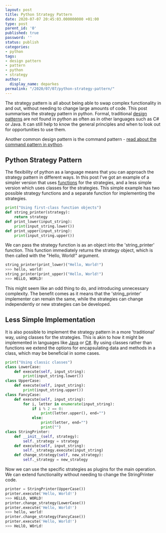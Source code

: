 ```yaml
---
layout: post
title: Python Strategy Pattern
date: 2020-07-07 20:45:03.000000000 +01:00
type: post
parent_id: '0'
published: true
password: ''
status: publish
categories:
- python
tags:
- design pattern
- pattern
- python
- strategy
author:
  display_name: deparkes
permalink: "/2020/07/07/python-strategy-pattern/"
---
```

The strategy pattern is all about being able to swap complex functionality in and out, without needing to change large amounts of code. This post summarises the strategy pattern in python. Formal, traditional <a href="https://www.toptal.com/python/python-design-patterns">design patterns</a> are not found in python as often as in other languages such as C# or Java. It can still help to know the general principles and when to look out for opportunities to use them.

Another common design pattern is the command pattern - <a href="https://deparkes.co.uk/2020/06/21/command-pattern/">read about the command pattern in python</a>.
<h2>Python Strategy Pattern</h2>
The flexibility of python as a language means that you can approach the strategy pattern in different ways. In this post I've got an example of a simpler version that uses <a href="https://dbader.org/blog/python-first-class-functions">functions</a> for the strategies, and a less simple version which uses classes for the strategies.
This simple example has two possible strategy functions and a separate function for implementing the strategies.

```python
print("Using first-class function objects")
def string_printer(strategy):
    return strategy
def print_lower(input_string):
    print(input_string.lower())
def print_upper(input_string):
    print(input_string.upper())
```

We can pass the strategy function is as an object into the 'string_printer' function. This function immediately returns the strategy object, which is then called with the "Hello, World!" argument.

```python
string_printer(print_lower)("Hello, World!")
>>> hello, world!
string_printer(print_upper)("Hello, World!")
>>> HELLO, WORLD!
```

This might seem like an odd thing to do, and introducing unnecessary complexity. The benefit comes as it means that the 'string_printer' implementer can remain the same, while the strategies can change independently or new strategies can be developed.
<h2>Less Simple Implementation</h2>
It is also possible to implement the strategy pattern in a more 'traditional' way, using classes for the strategies. This is akin to how it might be implemented in languages like <a href="https://refactoring.guru/design-patterns/strategy/java/example">Java</a> or <a href="https://refactoring.guru/design-patterns/strategy/csharp/example">C#</a>.
By using classes rather than functions we extend the options for encapsulating data and methods in a class, which may be beneficial in some cases.

```python
print("Using classic classes")
class LowerCase:
    def execute(self, input_string):
        print(input_string.lower())
class UpperCase:
    def execute(self, input_string):
        print(input_string.upper())
class FancyCase:
    def execute(self, input_string):
        for i, letter in enumerate(input_string):
            if i % 2 == 0:
                print(letter.upper(), end="")
            else:
                print(letter, end="")
                print("")
class StringPrinter:
    def __init__(self, strategy):
        self._strategy = strategy
    def execute(self, input_string):
        self._strategy.execute(input_string)
    def change_strategy(self, new_strategy):
        self._strategy = new_strategy
```

Now we can use the specific strategies as plugins for the main operation. We can extend functionality without needing to change the StringPrinter code.

```python
printer = StringPrinter(UpperCase())
printer.execute('Hello, World!')
>>> HELLO, WORLD!
printer.change_strategy(LowerCase())
printer.execute('Hello, World!')
>>> hello, world!
printer.change_strategy(FancyCase())
printer.execute('Hello, World!')
>>> HeLlO, WOrLd!
```

